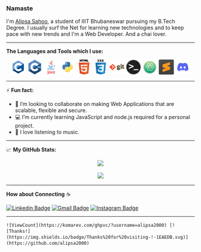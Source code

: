 ### Namaste

I'm [Alipsa Sahoo](https://github.com/alipsa2000), a student of IIIT Bhubaneswar pursuing my B.Tech Degree. I usually surf the Net for learning new technologies and to keep pace with new trends and I'm a Web Developer. And a chai lover.

---

 **The Languages and Tools which I use:**
 
 <p align="center">
 
   <div align="center">
   
   <code><img height="40" src="https://raw.githubusercontent.com/github/explore/80688e429a7d4ef2fca1e82350fe8e3517d3494d/topics/c/c.png"></code> <code><img height="40" src="https://raw.githubusercontent.com/github/explore/80688e429a7d4ef2fca1e82350fe8e3517d3494d/topics/cpp/cpp.png"></code> <code><img height="40" src="https://raw.githubusercontent.com/devicons/devicon/master/icons/java/java-original-wordmark.svg"></code> <code><img height="40" src="https://raw.githubusercontent.com/github/explore/80688e429a7d4ef2fca1e82350fe8e3517d3494d/topics/python/python.png"></code> <code><img height="40" src="https://raw.githubusercontent.com/github/explore/80688e429a7d4ef2fca1e82350fe8e3517d3494d/topics/html/html.png"></code> <code><img height="40" src="https://raw.githubusercontent.com/github/explore/80688e429a7d4ef2fca1e82350fe8e3517d3494d/topics/css/css.png"></code> <code><img height="40" src="https://raw.githubusercontent.com/github/explore/80688e429a7d4ef2fca1e82350fe8e3517d3494d/topics/git/git.png"></code> <code><img height="40" src="https://raw.githubusercontent.com/github/explore/80688e429a7d4ef2fca1e82350fe8e3517d3494d/topics/terminal/terminal.png"></code> <code><img height="40" src="https://raw.githubusercontent.com/github/explore/80688e429a7d4ef2fca1e82350fe8e3517d3494d/topics/atom/atom.png"></code> <code><img height="40" src="https://raw.githubusercontent.com/github/explore/80688e429a7d4ef2fca1e82350fe8e3517d3494d/topics/sublime-text/sublime-text.png"></code> <code><img height="40" src="https://raw.githubusercontent.com/github/explore/80688e429a7d4ef2fca1e82350fe8e3517d3494d/topics/discord/discord.png"></code> 
 
   </div>
   </p>

 ---

 ⚡ **Fun fact:**
 - :snake: I’m looking to collaborate on making Web Applications that are scalable, flexible and secure.
 - 💻 I’m currently learning JavaScript and node.js required for a personal project.
 - :musical_note: I love listening to music.

 ---

 📈 **My GitHub Stats:**

 <p align="center">

   <img src="https://github-readme-stats.vercel.app/api?username=alipsa2000&show_icons=true&theme=radical&line_height=32">

 </p>
 <p align="center">

   <img src="https://github-readme-stats.vercel.app/api/top-langs/?username=alipsa2000&count_private=true&layout=compact&theme=radical">

 </p>

 ---

**How about Connecting** :coffee:
<p align="center">

   [![Linkedin Badge](https://img.shields.io/badge/-alipsasahoo-blue?style=flat-square&logo=Linkedin&logoColor=white&link=https://www.linkedin.com/in/alipsa-sahoo/)](https://www.linkedin.com/in/alipsa-sahoo/)
   [![Gmail Badge](https://img.shields.io/badge/-alipsasahoo-c14438?style=flat-square&logo=Gmail&logoColor=white&link=mailto:b519006@iiit-bh.ac.in)](mailto:b519006@iiit-bh.ac.in)
   [![Instagram Badge](https://img.shields.io/badge/-@_._alipsa_._-8a3ab9?style=flat&logo=instagram&logoColor=white&link=https://instagram.com/_._alipsa_._/)](https://instagram.com/_._alipsa_._/)
   
</p>

 ---

<div align="left">

    ![ViewCount](https://komarev.com/ghpvc/?username=alipsa2000) [![Thanks!](https://img.shields.io/badge/Thanks%20for%20visiting-!-1EAEDB.svg)](https://github.com/alipsa2000)

</div>
